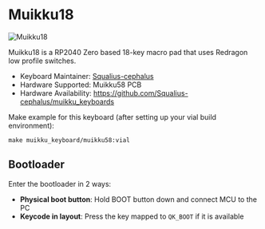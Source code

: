 # Muikku18

![Muikku18](https://i.imgur.com/Y6wc0zS.png)

Muikku18 is a RP2040 Zero based 18-key macro pad that uses Redragon low profile switches.

* Keyboard Maintainer: [Squalius-cephalus](https://github.com/Squalius-cephalus)
* Hardware Supported: Muikku58 PCB
* Hardware Availability: https://github.com/Squalius-cephalus/muikku_keyboards

Make example for this keyboard (after setting up your vial build environment):

    make muikku_keyboard/muikku58:vial

## Bootloader

Enter the bootloader in 2 ways:

* **Physical boot button**: Hold BOOT button down and connect MCU to the PC
* **Keycode in layout**: Press the key mapped to `QK_BOOT` if it is available
